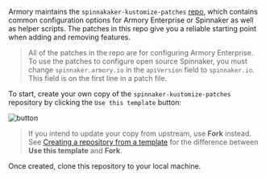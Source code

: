 Armory maintains the `spinnakaker-kustomize-patches` [repo](https://github.com/armory/spinnaker-kustomize-patches), which contains common configuration options for Armory Enterprise or Spinnaker as well as helper scripts. The patches in this repo give you a reliable starting point when adding and removing features.

>All of the patches in the repo are for configuring Armory Enterprise. To use the patches to configure open source Spinnaker, you must change `spinnaker.armory.io` in the `apiVersion` field to `spinnaker.io`. This field is on the first line in a patch file.

To start, create your own copy of the `spinnaker-kustomize-patches` repository
by clicking the `Use this template` button:

![button](/images/kustomize-patches-repo-clone.png)

>If you intend to update your copy from upstream, use **Fork** instead. See [Creating a repository from a template](https://docs.github.com/en/github/creating-cloning-and-archiving-repositories/creating-a-repository-from-a-template) for the difference between **Use this template** and **Fork**.

Once created, clone this repository to your local machine.